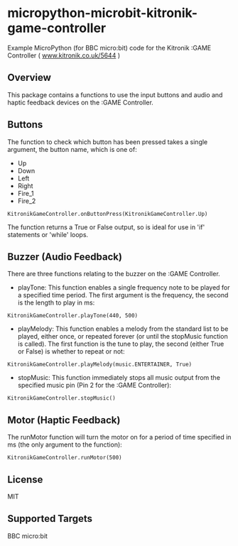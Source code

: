 # micropython-microbit-kitronik-game-controller
Example MicroPython (for BBC micro:bit) code for the Kitronik :GAME Controller ( www.kitronik.co.uk/5644 )

## Overview

This package contains a functions to use the input buttons and audio and haptic feedback devices on the :GAME Controller.

## Buttons

The function to check which button has been pressed takes a single argument, the button name, which is one of:
* Up
* Down
* Left
* Right
* Fire_1
* Fire_2
```
KitronikGameController.onButtonPress(KitronikGameController.Up)
```
The function returns a True or False output, so is ideal for use in 'if' statements or 'while' loops.

## Buzzer (Audio Feedback)

There are three functions relating to the buzzer on the :GAME Controller.

* playTone:
	This function enables a single frequency note to be played for a specified time period.
	The first argument is the frequency, the second is the length to play in ms:
```
KitronikGameController.playTone(440, 500)
```
* playMelody:
	This function enables a melody from the standard list to be played, either once, or repeated forever (or until the stopMusic function is called).
	The first function is the tune to play, the second (either True or False) is whether to repeat or not:
```
KitronikGameController.playMelody(music.ENTERTAINER, True)
```
* stopMusic:
	This function immediately stops all music output from the specified music pin (Pin 2 for the :GAME Controller):
```
KitronikGameController.stopMusic()
```

## Motor (Haptic Feedback)

The runMotor function will turn the motor on for a period of time specified in ms (the only argument to the function):
```
KitronikGameController.runMotor(500)
```

## License

MIT

## Supported Targets

BBC micro:bit
